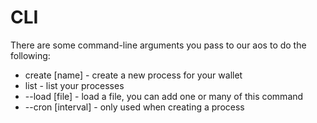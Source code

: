 # CLI

There are some command-line arguments you pass to our aos to do the following:

- create [name] - create a new process for your wallet
- list - list your processes
- --load [file] - load a file, you can add one or many of this command
- --cron [interval] - only used when creating a process
